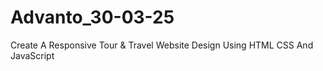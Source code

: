 # Advanto_30-03-25
Create A Responsive Tour &amp; Travel Website Design Using HTML CSS And JavaScript
